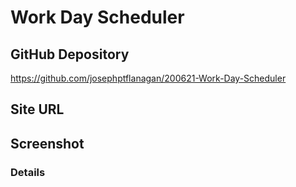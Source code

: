 # Work Day Scheduler 

## GitHub Depository
https://github.com/josephptflanagan/200621-Work-Day-Scheduler

## Site URL


## Screenshot


### Details

